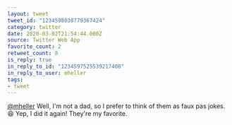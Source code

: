 ```yaml
---
layout: tweet
tweet_id: "1234598038779367424"
category: twitter
date: 2020-03-02T21:54:44.000Z
source: Twitter Web App
favorite_count: 2
retweet_count: 0
is_reply: true
in_reply_to_id: "1234597525539217408"
in_reply_to_user: mheller
tags:
- tweet
---
```


[@mheller](https://twitter.com/@mheller) Well, I'm not a dad, so I prefer to think of them as faux pas jokes. 😆 Yep, I did it again! They're my favorite.
